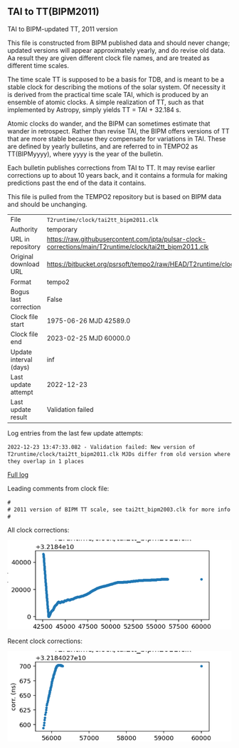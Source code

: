 
## TAI to TT(BIPM2011)

TAI to BIPM-updated TT, 2011 version

This file is constructed from BIPM published data and should
never change; updated versions will appear approximately
yearly, and do revise old data. Aa result they are given different
clock file names, and are treated as different time scales.

The time scale TT is supposed to be a basis for TDB, and is meant
to be a stable clock for describing the motions of the solar system.
Of necessity it is derived from the practical time scale TAI,
which is produced by an ensemble of atomic clocks. A simple
realization of TT, such as that implemented by Astropy,
simply yields TT = TAI + 32.184 s.

Atomic clocks do wander, and the BIPM can sometimes estimate
that wander in retrospect.  Rather than revise TAI, the BIPM
offers versions of TT that are more stable because they
compensate for variations in TAI. These are defined by yearly
bulletins, and are referred to in TEMPO2 as TT(BIPMyyyy), where
yyyy is the year of the bulletin.

Each bulletin publishes corrections from TAI to TT. It may
revise earlier corrections up to about 10 years back, and it
contains a formula for making predictions past the end of the
data it contains.

This file is pulled from the TEMPO2 repository but is based on
BIPM data and should be unchanging.

|     |     |
|:--- |:--- |
| File | `T2runtime/clock/tai2tt_bipm2011.clk` |
| Authority | temporary |
| URL in repository | <https://raw.githubusercontent.com/ipta/pulsar-clock-corrections/main/T2runtime/clock/tai2tt_bipm2011.clk> |
| Original download URL | <https://bitbucket.org/psrsoft/tempo2/raw/HEAD/T2runtime/clock/tai2tt_bipm2011.clk> |
| Format | tempo2 |
| Bogus last correction | False |
| Clock file start | 1975-06-26 MJD 42589.0 |
| Clock file end | 2023-02-25 MJD 60000.0 |
| Update interval (days) | inf |
| Last update attempt | 2022-12-23 |
| Last update result | Validation failed |

Log entries from the last few update attempts:
```
2022-12-23 13:47:33.082 - Validation failed: New version of T2runtime/clock/tai2tt_bipm2011.clk MJDs differ from old version where they overlap in 1 places
```
[Full log](https://raw.githubusercontent.com/ipta/pulsar-clock-corrections/main/log/T2runtime/clock/tai2tt_bipm2011.clk.log)

Leading comments from clock file:

    #
    # 2011 version of BIPM TT scale, see tai2tt_bipm2003.clk for more info
    #



All clock corrections:

![plot of all clock corrections](tai2tt_bipm2011.clk.png "All corrections")

Recent clock corrections:

![plot of recent clock corrections](tai2tt_bipm2011.clk.short.png "Recent corrections")

